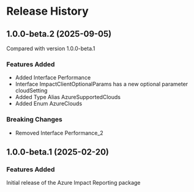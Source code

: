 # Release History

## 1.0.0-beta.2 (2025-09-05)
Compared with version 1.0.0-beta.1

### Features Added
  - Added Interface Performance
  - Interface ImpactClientOptionalParams has a new optional parameter cloudSetting
  - Added Type Alias AzureSupportedClouds
  - Added Enum AzureClouds

### Breaking Changes
  - Removed Interface Performance_2

    
## 1.0.0-beta.1 (2025-02-20)

### Features Added

Initial release of the Azure Impact Reporting package
